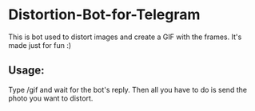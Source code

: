 # Distortion-Bot-for-Telegram

This is bot used to distort images and create a GIF with the frames. It's made just for fun :)

## Usage:
Type /gif and wait for the bot's reply. Then all you have to do is send the photo you want to distort.
